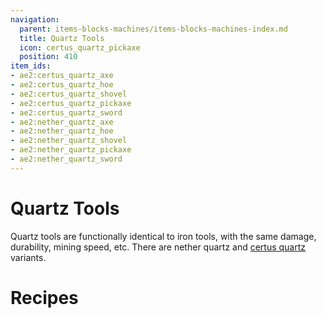 ```yaml
---
navigation:
  parent: items-blocks-machines/items-blocks-machines-index.md
  title: Quartz Tools
  icon: certus_quartz_pickaxe
  position: 410
item_ids:
- ae2:certus_quartz_axe
- ae2:certus_quartz_hoe
- ae2:certus_quartz_shovel
- ae2:certus_quartz_pickaxe
- ae2:certus_quartz_sword
- ae2:nether_quartz_axe
- ae2:nether_quartz_hoe
- ae2:nether_quartz_shovel
- ae2:nether_quartz_pickaxe
- ae2:nether_quartz_sword
---
```

# Quartz Tools
<Row>
<ItemImage id="certus_quartz_axe" scale="4" /><ItemImage id="certus_quartz_hoe" scale="4" /><ItemImage id="certus_quartz_shovel" scale="4" />
<ItemImage id="certus_quartz_pickaxe" scale="4" /><ItemImage id="certus_quartz_sword" scale="4" />
</Row>

<Row>
<ItemImage id="nether_quartz_axe" scale="4" /><ItemImage id="nether_quartz_hoe" scale="4" /><ItemImage id="nether_quartz_shovel" scale="4" />
<ItemImage id="nether_quartz_pickaxe" scale="4" /><ItemImage id="nether_quartz_sword" scale="4" />
</Row>

Quartz tools are functionally identical to iron tools, with the same damage, durability, mining speed, etc.
There are nether quartz and [certus quartz](fluix_crystal.md) variants.

# Recipes
<Column>
<Row><RecipeFor id="certus_quartz_axe" /><RecipeFor id="certus_quartz_hoe" /><RecipeFor id="certus_quartz_shovel" /></Row>
<Row><RecipeFor id="certus_quartz_pickaxe" /><RecipeFor id="certus_quartz_sword" /></Row>
<Row><RecipeFor id="nether_quartz_axe" /><RecipeFor id="nether_quartz_hoe" /><RecipeFor id="nether_quartz_shovel" /></Row>
<Row><RecipeFor id="nether_quartz_pickaxe" /><RecipeFor id="nether_quartz_sword" /></Row>
</Column>